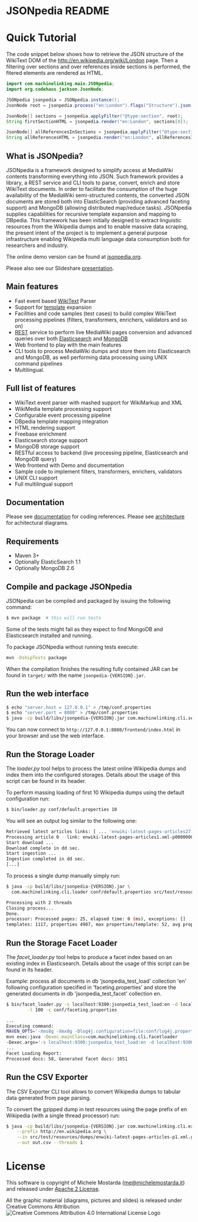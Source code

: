 # JSONpedia README

# Quick Tutorial

The code snippet below shows how to retrieve the JSON structure of the WikiText DOM of the http://en.wikipedia.org/wiki/London page.
Then a filtering over sections and over references inside sections is performed, the fitered elements are rendered as HTML. 

```java
import com.machinelinking.main.JSONpedia;
import org.codehaus.jackson.JsonNode;

JSONpedia jsonpedia = JSONpedia.instance();
JsonNode root = jsonpedia.process("en:London").flags("Structure").json();

JsonNode[] sections = jsonpedia.applyFilter("@type:section", root);
String firstSectionHTML = jsonpedia.render("en:London", sections[0]);

JsonNode[] allReferencesInSections = jsonpedia.applyFilter("@type:section>@type:reference", root);
String allReferencesHTML = jsonpedia.render("en:London", allReferencesInSections);
```

## What is JSONpedia?
       
JSONpedia is a framework designed to simplify access at MediaWiki contents transforming everything into JSON. 
Such framework provides a library, a REST service and CLI tools to parse, convert, enrich and store WikiText documents. 
In order to facilitate the consumption of the huge availability of the MediaWiki semi-structured contents, 
the converted JSON documents are stored both into ElasticSearch (providing advanced faceting support) and 
MongoDB (allowing distributed map/reduce tasks). 
JSONpedia supplies capabilities for recursive template expansion and mapping to DBpedia. 
This framework has been initially designed to extract linguistic resources from the Wikipedia dumps and to enable massive data scraping, the present intent of the project is to implement a general purpose infrastructure enabling Wikipedia multi language data consumption both for researchers and industry.

The online demo version can be found at [jsonpedia.org](http://jsonpedia.org).

Please also see our Slideshare [presentation](http://www.slideshare.net/michele.mostarda/jsonpedia-intro).

## Main features
- Fast event based [WikiText](http://en.wikipedia.org/wiki/Wiki_markup) Parser
- Support for [template](http://en.wikipedia.org/wiki/Wikipedia:Templates) expansion
- Facilities and code samples (test cases) to build complex WikiText processing pipelines (filters, transformers, enrichers, validators and so on)
- [REST](http://en.wikipedia.org/wiki/Representational_state_transfer) service to perform live MediaWiki pages conversion and advanced queries over both [Elasticsearch](http://www.elasticsearch.org/) and [MongoDB](http://www.mongodb.org/)
- Web frontend to play with the main features
- CLI tools to process MediaWiki dumps and store them into Elasticsearch and MongoDB, as well performing data processing using UNIX command pipelines
- Multilingual.

## Full list of features
- WikiText event parser with mashed support for WikiMarkup and XML
- WikiMedia template processing support
- Configurable event processing pipeline
- DBpedia template mapping integration
- HTML rendering support
- Freebase enrichment
- Elasticsearch storage support
- MongoDB storage support
- RESTful access to backend (live processing pipeline, Elasticsearch and MongoDB query)
- Web frontend with Demo and documentation
- Sample code to implement filters, transformers, enrichers, validators
- UNIX CLI support
- Full multilingual support
## Documentation

Please see [documentation](/hardest/jsonpedia/src/HEAD/documentation.md) for coding references.
Please see [architecture](/hardest/jsonpedia/src/HEAD/architecture.md) for achitectural diagrams.

## Requirements
- Maven 3+
- Optionally ElasticSearch 1.1
- Optionally MongoDB 2.6

## Compile and package JSONpedia
JSONpedia can be compiled and packaged by issuing the following command:

```bash
$ mvn package  # this will run tests
```

Some of the tests might fail as they expect to find MongoDB and Elasticsearch installed and running.

To package JSONpedia without running tests execute:
```bash
mvn -DskipTests package
```

When the compilation finishes the resulting fully contained JAR can be found in ```target/```
with the name ```jsonpedia-{VERSION}.jar```.

## Run the web interface

```bash
$ echo "server.host = 127.0.0.1" > /tmp/conf.properties
$ echo "server.port = 8080" > /tmp/conf.properties
$ java -cp build/libs/jsonpedia-{VERSION}.jar com.machinelinking.cli.server -c /tmp/conf.properties
```

You can now connect to ```http://127.0.0.1:8080/frontend/index.html``` in your browser and use the web interface.

## Run the Storage Loader

The _loader.py_ tool helps to process the latest online Wikipedia dumps and index them into the configured storages.
Details about the usage of this script can be found in its header.

To perform massing loading of first 10 Wikipedia dumps using the default configuration run: 

```bash
$ bin/loader.py conf/default.properties 10
```
You will see an output log similar to the following one:

```bash
Retrieved latest articles links: [ ... 'enwiki-latest-pages-articles27.xml-p029625017p043536594.bz2']
Processing article 0 - link: enwiki-latest-pages-articles1.xml-p000000010p000010000.bz2 file: work/enwiki-latest-pages-articles1.xml-p000000010p000010000.bz2
Start download ...
Download complete in dd sec.
Start ingestion ...
Ingestion completed in dd sec.
[...]
```

To process a single dump manually simply run:

```bash
$ java -cp build/libs/jsonpedia-{VERSION}.jar \
  com.machinelinking.cli.loader conf/default.properties src/test/resources/enwiki-latest-pages-articles-p3.xml.gz
```

```bash
Processing with 2 threads
Closing process...
Done.
processor: Processed pages: 25, elapsed time: 0 (ms), exceptions: []
templates: 1117, properties 4907, max properties/template: 52, avg properties/template: 4,393017
```

## Run the Storage Facet Loader

The _facet_loader.py_ tool helps to produce a facet index based on an existing index in Elasticsearch.
Details about the usage of this script can be found in its header.

Example: process all documents in db 'jsonpedia_test_load' collection 'en' following configuration specified in 
'faceting.properties' and store the generated documents in db 'jsonpedia_test_facet' collection en.

```bash
$ bin/facet_loader.py -s localhost:9300:jsonpedia_test_load:en -d localhost:9300:jsonpedia_test_facet:en \
        -l 100 -c conf/faceting.properties
```

```bash
...
Executing command:
MAVEN_OPTS='-Xms8g -Xmx8g -Dlog4j.configuration=file:conf/log4j.properties'
mvn exec:java -Dexec.mainClass=com.machinelinking.cli.facetloader
-Dexec.args='-s localhost:9300:jsonpedia_test_load:en -d localhost:9300:jsonpedia_test_facet:en -l 100 -c conf/faceting.properties'
...
Facet Loading Report:
Processed docs: 58, Generated facet docs: 1051
```

## Run the CSV Exporter

The CSV Exporter CLI tool allows to convert Wikipedia dumps to tabular data generated from page parsing.

To convert the gzipped dump in test resources using the page prefix of en Wikipedia (with a single thread processor) run:

```bash
$ java -cp build/libs/jsonpedia-{VERSION}.jar com.machinelinking.cli.exporter \
    --prefix http://en.wikipedia.org \
    --in src/test/resources/dumps/enwiki-latest-pages-articles-p1.xml.gz \
    --out out.csv --threads 1
```

# License

This software is copyright of Michele Mostarda (me@michelemostarda.it) and released under [Apache 2 License](http://www.apache.org/licenses/LICENSE-2.0).

All the graphic material (diagrams, pictures and slides) is released under Creative Commons Attribution
![Creative Commons Attribution 4.0 International License Logo](https://i.creativecommons.org/l/by/4.0/88x31.png "Creative Commons Attribution 4.0 International License")